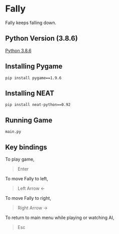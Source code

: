 # Fally

Fally keeps falling down.

## Python Version (3.8.6)

[Python 3.8.6](https://www.python.org/downloads/release/python-386/)

## Installing Pygame

```
pip install pygame==1.9.6
```

## Installing NEAT

```
pip install neat-python==0.92
```

## Running Game

```
main.py
```

## Key bindings

To play game,
> Enter

To move Fally to left,
> Left Arrow <-

To move Fally to right,
> Right Arrow ->

To return to main menu while playing or watching AI,
> Esc